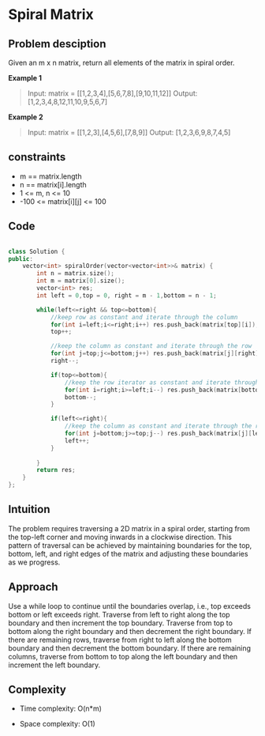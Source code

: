 # Spiral Matrix 

## Problem desciption 
Given an m x n matrix, return all elements of the matrix in spiral order.

**Example 1**

> Input: matrix = [[1,2,3,4],[5,6,7,8],[9,10,11,12]]
> Output: [1,2,3,4,8,12,11,10,9,5,6,7]

**Example 2**
> Input: matrix = [[1,2,3],[4,5,6],[7,8,9]]
> Output: [1,2,3,6,9,8,7,4,5]

## constraints
* m == matrix.length
* n == matrix[i].length
* 1 <= m, n <= 10
* -100 <= matrix[i][j] <= 100

## Code
```cpp

class Solution {
public:
    vector<int> spiralOrder(vector<vector<int>>& matrix) {
        int n = matrix.size();
        int m = matrix[0].size();
        vector<int> res;
        int left = 0,top = 0, right = m - 1,bottom = n - 1;

        while(left<=right && top<=bottom){
            //keep row as constant and iterate through the column 
            for(int i=left;i<=right;i++) res.push_back(matrix[top][i]);
            top++;

            //keep the column as constant and iterate through the row
            for(int j=top;j<=bottom;j++) res.push_back(matrix[j][right]);
            right--;

            if(top<=bottom){
                //keep the row iterator as constant and iterate through the column
                for(int i=right;i>=left;i--) res.push_back(matrix[bottom][i]);
                bottom--;
            }

            if(left<=right){
                //keep the column as constant and iterate through the row 
                for(int j=bottom;j>=top;j--) res.push_back(matrix[j][left]);
                left++;
            }
            
        }
        return res;
    }
};

```

## Intuition

The problem requires traversing a 2D matrix in a spiral order, starting from the top-left corner and moving inwards in a clockwise direction. This pattern of traversal can be achieved by maintaining boundaries for the top, bottom, left, and right edges of the matrix and adjusting these boundaries as we progress.

## Approach
Use a while loop to continue until the boundaries overlap, i.e., top exceeds bottom or left exceeds right.
Traverse from left to right along the top boundary and then increment the top boundary.
Traverse from top to bottom along the right boundary and then decrement the right boundary.
If there are remaining rows, traverse from right to left along the bottom boundary and then decrement the bottom boundary.
If there are remaining columns, traverse from bottom to top along the left boundary and then increment the left boundary.

## Complexity
- Time complexity: O(n*m)


- Space complexity: O(1)
